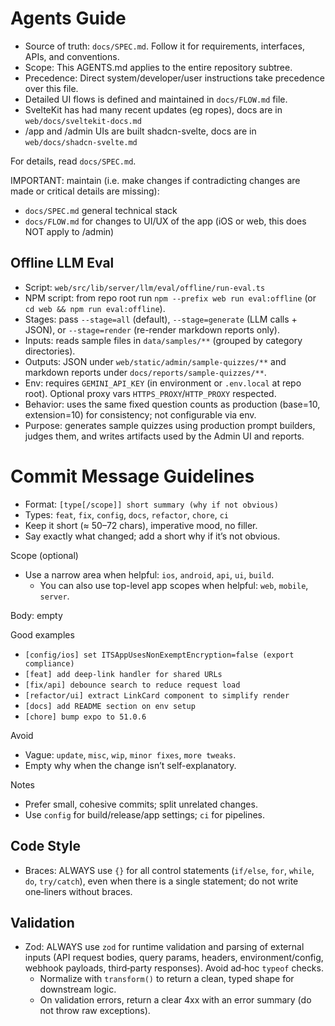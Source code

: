 # Agents Guide

- Source of truth: `docs/SPEC.md`. Follow it for requirements, interfaces, APIs, and conventions.
- Scope: This AGENTS.md applies to the entire repository subtree.
- Precedence: Direct system/developer/user instructions take precedence over this file.
- Detailed UI flows is defined and maintained in `docs/FLOW.md` file.
- SvelteKit has had many recent updates (eg ropes), docs are in `web/docs/sveltekit-docs.md`
- /app and /admin UIs are built shadcn-svelte, docs are in `web/docs/shadcn-svelte.md`

For details, read `docs/SPEC.md`.

IMPORTANT: maintain (i.e. make changes if contradicting changes are made or critical details are missing):

- `docs/SPEC.md` general technical stack
- `docs/FLOW.md` for changes to UI/UX of the app (iOS or web, this does NOT apply to /admin)

## Offline LLM Eval

- Script: `web/src/lib/server/llm/eval/offline/run-eval.ts`
- NPM script: from repo root run `npm --prefix web run eval:offline` (or `cd web && npm run eval:offline`).
- Stages: pass `--stage=all` (default), `--stage=generate` (LLM calls + JSON), or `--stage=render` (re-render markdown reports only).
- Inputs: reads sample files in `data/samples/**` (grouped by category directories).
- Outputs: JSON under `web/static/admin/sample-quizzes/**` and markdown reports under `docs/reports/sample-quizzes/**`.
- Env: requires `GEMINI_API_KEY` (in environment or `.env.local` at repo root). Optional proxy vars `HTTPS_PROXY`/`HTTP_PROXY` respected.
- Behavior: uses the same fixed question counts as production (base=10, extension=10) for consistency; not configurable via env.
- Purpose: generates sample quizzes using production prompt builders, judges them, and writes artifacts used by the Admin UI and reports.

# Commit Message Guidelines

- Format: `[type[/scope]] short summary (why if not obvious)`
- Types: `feat`, `fix`, `config`, `docs`, `refactor`, `chore`, `ci`
- Keep it short (≈ 50–72 chars), imperative mood, no filler.
- Say exactly what changed; add a short why if it’s not obvious.

Scope (optional)

- Use a narrow area when helpful: `ios`, `android`, `api`, `ui`, `build`.
  - You can also use top-level app scopes when helpful: `web`, `mobile`, `server`.

Body: empty

Good examples

- `[config/ios] set ITSAppUsesNonExemptEncryption=false (export compliance)`
- `[feat] add deep-link handler for shared URLs`
- `[fix/api] debounce search to reduce request load`
- `[refactor/ui] extract LinkCard component to simplify render`
- `[docs] add README section on env setup`
- `[chore] bump expo to 51.0.6`

Avoid

- Vague: `update`, `misc`, `wip`, `minor fixes`, `more tweaks`.
- Empty why when the change isn’t self-explanatory.

Notes

- Prefer small, cohesive commits; split unrelated changes.
- Use `config` for build/release/app settings; `ci` for pipelines.

## Code Style

- Braces: ALWAYS use `{}` for all control statements (`if/else`, `for`, `while`, `do`, `try/catch`), even when there is a single statement; do not write one‑liners without braces.

## Validation

- Zod: ALWAYS use `zod` for runtime validation and parsing of external inputs (API request bodies, query params, headers, environment/config, webhook payloads, third‑party responses). Avoid ad‑hoc `typeof` checks.
  - Normalize with `transform()` to return a clean, typed shape for downstream logic.
  - On validation errors, return a clear 4xx with an error summary (do not throw raw exceptions).
